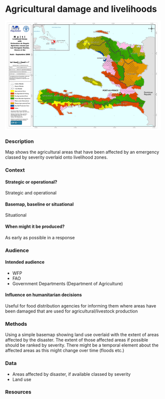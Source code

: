 # Agricultural damage and livelihoods

![Haiti - Livelihood Zones with estimation of agricultural damage caused by hurricanes Gustav, Hannah and Ike](../.gitbook/assets/agricultural-damage-livelihoods.jpg)

### Description

Map shows the agricultural areas that have been affected by an emergency classed by severity overlaid onto livelihood zones.

### Context

#### Strategic or operational?

Strategic and operational

#### Basemap, baseline or situational

Situational

#### When might it be produced?

As early as possible in a response

### Audience

#### Intended audience

* WFP
* FAO
* Government Departments \(Department of Agriculture\)

#### Influence on humanitarian decisions

Useful for food distribution agencies for informing them where areas have been damaged that are used for agricultural/livestock production

### Methods

Using a simple basemap showing land use overlaid with the extent of areas affected by the disaster. The extent of those affected areas if possible should be ranked by severity. There might be a temporal element about the affected areas as this might change over time \(floods etc.\)

### Data

* Areas affected by disaster, if available classed by severity
* Land use

### Resources

